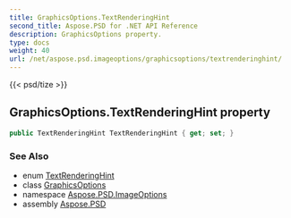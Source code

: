 ```yaml
---
title: GraphicsOptions.TextRenderingHint
second_title: Aspose.PSD for .NET API Reference
description: GraphicsOptions property. 
type: docs
weight: 40
url: /net/aspose.psd.imageoptions/graphicsoptions/textrenderinghint/
---
```

{{< psd/tize >}}
## GraphicsOptions.TextRenderingHint property

```csharp
public TextRenderingHint TextRenderingHint { get; set; }
```

### See Also

* enum [TextRenderingHint](../../../aspose.psd/textrenderinghint/)
* class [GraphicsOptions](../)
* namespace [Aspose.PSD.ImageOptions](../../graphicsoptions/)
* assembly [Aspose.PSD](../../../)


